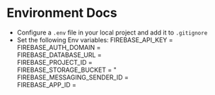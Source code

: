 # Environment Docs
- Configure a `.env` file in your local project and add it to `.gitignore`
- Set the following Env variables:
    FIREBASE_API_KEY = <br />
    FIREBASE_AUTH_DOMAIN = <br />
    FIREBASE_DATABASE_URL = <br />
    FIREBASE_PROJECT_ID = <br />
    FIREBASE_STORAGE_BUCKET = " <br />
    FIREBASE_MESSAGING_SENDER_ID = <br />
    FIREBASE_APP_ID = 
